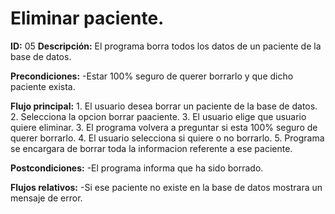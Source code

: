 # Eliminar paciente.

**ID:** 05
**Descripción:** El programa borra todos los datos de un paciente de la base de datos.

**Precondiciones:**
	-Estar 100% seguro de querer borrarlo y que dicho paciente exista.
	

**Flujo principal:**
	1. El usuario desea borrar un paciente de la base de datos.
	2. Selecciona la opcion borrar paaciente.
	3. El usuario elige que usuario quiere eliminar.
	3. El programa volvera a preguntar si esta 100% seguro de querer borrarlo.
	4. El usuario selecciona si quiere o no borrarlo.
	5. Programa se encargara de borrar toda la informacion referente a ese paciente.

**Postcondiciones:**
	-El programa informa que ha sido borrado.

**Flujos relativos:**
	-Si ese paciente no existe en la base de datos mostrara un mensaje de error.
